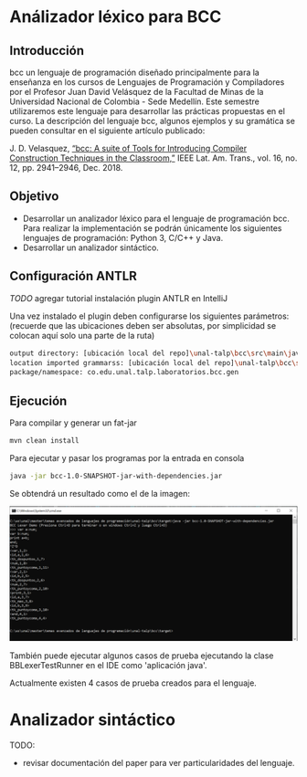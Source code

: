 # Análizador léxico para BCC

## Introducción
bcc un lenguaje de programación diseñado principalmente para la enseñanza en los cursos de Lenguajes de Programación y Compiladores por el Profesor Juan David Velásquez de la Facultad de Minas de la Universidad Nacional de Colombia - Sede Medellín. Este semestre utilizaremos este lenguaje para desarrollar las prácticas propuestas en el curso.
La descripción del lenguaje bcc, algunos ejemplos y su gramática se pueden consultar en el siguiente artículo publicado:

J. D. Velasquez, [“bcc: A suite of Tools for Introducing Compiler Construction Techniques in the Classroom,”](https://ieeexplore.ieee.org/abstract/document/8804260?casa_token=ogUocsUg49gAAAAA:dVcAJiZKriQ_1YrB0lKp1ANuLgdHUMySUEASPMLnerQs0y00HuJnAB66vEfSDth6OT-INGGAzK8) IEEE Lat. Am. Trans., vol. 16, no. 12, pp. 2941–2946, Dec. 2018.

## Objetivo

- Desarrollar un analizador léxico para el lenguaje de programación bcc. Para realizar la implementación se podrán únicamente los siguientes lenguajes de programación: Python 3, C/C++ y Java.  
- Desarrollar un analizador sintáctico.


## Configuración ANTLR

_TODO_ agregar tutorial instalación plugin ANTLR en IntelliJ

Una vez instalado el plugin deben configurarse los siguientes parámetros:
(recuerde que las ubicaciones deben ser absolutas, por simplicidad se colocan aquí solo una parte de la ruta)
```sh
output directory: [ubicación local del repo]\unal-talp\bcc\src\main\java
location imported grammarss: [ubicación local del repo]\unal-talp\bcc\src\main\resources
package/namespace: co.edu.unal.talp.laboratorios.bcc.gen
```


## Ejecución

Para compilar y generar un fat-jar
```sh
mvn clean install
```

Para ejecutar y pasar los programas por la entrada en consola
```sh
java -jar bcc-1.0-SNAPSHOT-jar-with-dependencies.jar
```
Se obtendrá un resultado como el de la imagen:

![alt text](./doc/Captura1.PNG)


También puede ejecutar algunos casos de prueba ejecutando la clase BBLexerTestRunner en el IDE como 'aplicación java'.

Actualmente existen 4 casos de prueba creados para el lenguaje.

# Analizador sintáctico

TODO:
- revisar documentación del paper para ver particularidades del lenguaje.

